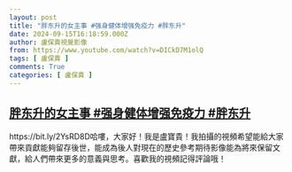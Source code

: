 ```yaml
---
layout: post
title: "胖东升的女主事 #强身健体增强免疫力 #胖东升"
date: 2024-09-15T16:18:59.000Z
author: 盧保貴視覺影像
from: https://www.youtube.com/watch?v=DICkD7M1olQ
tags: [ 盧保貴 ]
comments: True
categories: [ 盧保貴 ]
---
```

<!--1726417139000-->
[胖东升的女主事 #强身健体增强免疫力 #胖东升](https://www.youtube.com/watch?v=DICkD7M1olQ)
------

<div>
https://bit.ly/2YsRD8D哈嘍，大家好！我是盧寶貴！我拍攝的視頻希望能給大家帶來貢獻能夠留存後世，能成為後人對現在的歷史參考期待影像能為將來保留文獻，給人們帶來更多的意義與思考。喜歡我的視頻記得評論哦！
</div>
